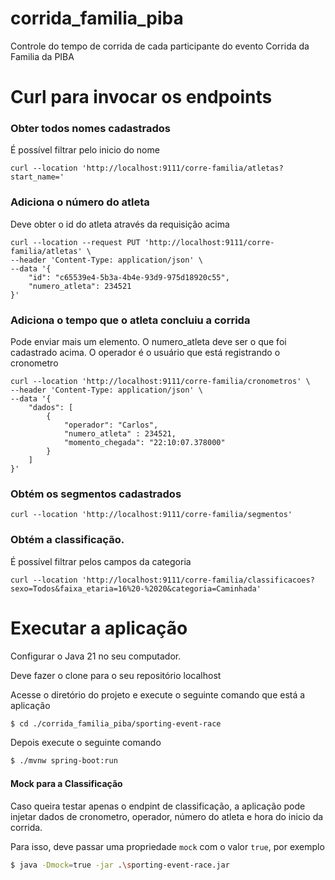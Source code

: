 # corrida_familia_piba
Controle do tempo de corrida de cada participante do evento Corrida da Familia da PIBA

# Curl para invocar os endpoints

### Obter todos nomes cadastrados
É possível filtrar pelo inicio do nome

```curl
curl --location 'http://localhost:9111/corre-familia/atletas?start_name='
```



### Adiciona o número do atleta
Deve obter o id do atleta através da requisição acima

```curl
curl --location --request PUT 'http://localhost:9111/corre-familia/atletas' \
--header 'Content-Type: application/json' \
--data '{
    "id": "c65539e4-5b3a-4b4e-93d9-975d18920c55",
    "numero_atleta": 234521
}'
```


### Adiciona o tempo que o atleta concluiu a corrida
Pode enviar mais um elemento. O numero_atleta deve ser o que foi cadastrado acima. O operador é o usuário que está registrando o cronometro

```curl
curl --location 'http://localhost:9111/corre-familia/cronometros' \
--header 'Content-Type: application/json' \
--data '{
    "dados": [
        {
            "operador": "Carlos",
            "numero_atleta" : 234521,
            "momento_chegada": "22:10:07.378000"
        }
    ]
}'
```


### Obtém os segmentos cadastrados

```curl
curl --location 'http://localhost:9111/corre-familia/segmentos'
```


### Obtém a classificação. 

É possível filtrar pelos campos da categoria

```curl
curl --location 'http://localhost:9111/corre-familia/classificacoes?sexo=Todos&faixa_etaria=16%20-%2020&categoria=Caminhada'
```


# Executar a aplicação

Configurar o Java 21 no seu computador.

Deve fazer o clone para o seu repositório localhost

Acesse o diretório do projeto e execute o seguinte comando que está a aplicação

```bash
$ cd ./corrida_familia_piba/sporting-event-race
```

Depois execute o seguinte comando

```bash
$ ./mvnw spring-boot:run
```

#### Mock para a Classificação

Caso queira testar apenas o endpint de classificação, a aplicação pode injetar dados de cronometro, operador, número do atleta e 
hora do inicio da corrida.

Para isso, deve passar uma propriedade ```mock``` com o valor ```true```, por exemplo

```bash
$ java -Dmock=true -jar .\sporting-event-race.jar
```
